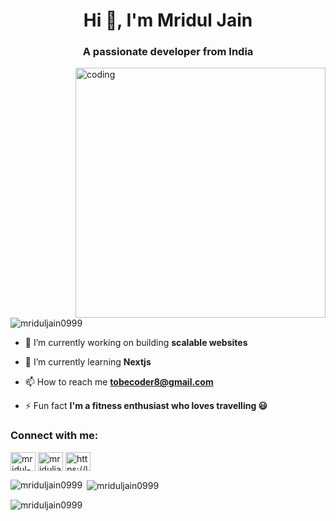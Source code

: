 <h1 align="center">Hi 👋, I'm Mridul Jain</h1>
<h3 align="center">A passionate developer from India</h3>

<img align="right" alt="coding" width="400" src="https://user-images.githubusercontent.com/55389276/140866485-8fb1c876-9a8f-4d6a-98dc-08c4981eaf70.gif">

<p align="left"> <img src="https://komarev.com/ghpvc/?username=mriduljain0999&label=Profile%20views&color=0e75b6&style=flat" alt="mriduljain0999" /> </p>

- 🔭 I’m currently working on building **scalable websites**

- 🌱 I’m currently learning **Nextjs**

- 📫 How to reach me **tobecoder8@gmail.com**

- ⚡ Fun fact **I'm a fitness enthusiast who loves travelling 😃**

<h3 align="left">Connect with me:</h3>
<p align="left">
<a href="https://linkedin.com/in/mridul-jain-ab02391bb" target="blank"><img align="center" src="https://raw.githubusercontent.com/rahuldkjain/github-profile-readme-generator/master/src/images/icons/Social/linked-in-alt.svg" alt="mridul-jain-ab02391bb" height="30" width="40" /></a>
<a href="https://instagram.com/mriduljain012" target="blank"><img align="center" src="https://raw.githubusercontent.com/rahuldkjain/github-profile-readme-generator/master/src/images/icons/Social/instagram.svg" alt="mriduljain012" height="30" width="40" /></a>
<a href="https://www.leetcode.com/https://leetcode.com/tobebaki/" target="blank"><img align="center" src="https://raw.githubusercontent.com/rahuldkjain/github-profile-readme-generator/master/src/images/icons/Social/leet-code.svg" alt="https://leetcode.com/tobebaki/" height="30" width="40" /></a>
</p>

<p><img align="left" src="https://github-readme-stats.vercel.app/api/top-langs?username=mriduljain0999&show_icons=true&locale=en&layout=compact" alt="mriduljain0999" /></p>

<p>&nbsp;<img align="center" src="https://github-readme-stats.vercel.app/api?username=mriduljain0999&show_icons=true&locale=en" alt="mriduljain0999" /></p>

<p><img align="center" src="https://github-readme-streak-stats.herokuapp.com/?user=mriduljain0999&" alt="mriduljain0999" /></p>
